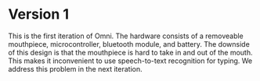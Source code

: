 # Version 1

This is the first iteration of Omni. The hardware consists of a removeable mouthpiece, microcontroller, bluetooth module, and battery. The downside of this design is that the mouthpiece is hard to take in and out of the mouth. This makes it inconvenient to use speech-to-text recognition for typing. We address this problem in the next iteration.
